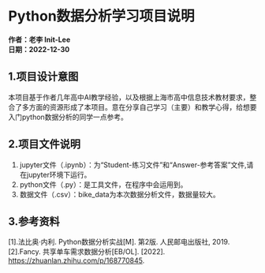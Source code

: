 # Python数据分析学习项目说明

**作者：老李 Init-Lee**<br>
**日期：2022-12-30**

## 1.项目设计意图
本项目基于作者几年高中AI教学经验，以及根据上海市高中信息技术教材要求，整合了多方面的资源形成了本项目。意在分享自己学习（主要）和教学心得，给想要入门python数据分析的同学一点参考。

## 2.项目文件说明
1. jupyter文件（.ipynb）：为“Student-练习文件”和“Answer-参考答案”文件,请在jupyter环境下运行。
2. python文件（.py）：是工具文件，在程序中会运用到。
3. 数据文件（.csv）：bike_data为本次数据分析文件，数据量较大。


## 3.参考资料
[1].法比奥·内利. Python数据分析实战[M]. 第2版. 人民邮电出版社, 2019.
[2].Fancy. 共享单车需求数据分析[EB/OL]. [2022]. https://zhuanlan.zhihu.com/p/168770845.
 
